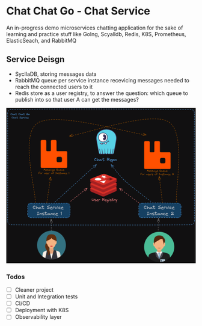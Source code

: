 # Chat Chat Go - Chat Service
An in-progress demo microservices chatting application for the sake of learning and practice stuff like Golng, Scyalldb, Redis, K8S, Prometheus, ElasticSeach, and RabbitMQ

## Service Deisgn

- SycllaDB, storing messages data
- RabbitMQ queue per service instance recevicing messages needed to reach the connected users to it
- Redis store as a user registry, to answer the question: which queue to publish into so that user A can get the messages?

![alt text](./_images/design.png)

### Todos

- [ ] Cleaner project
- [ ] Unit and Integration tests
- [ ] CI/CD
- [ ] Deployment with K8S
- [ ] Observability layer
